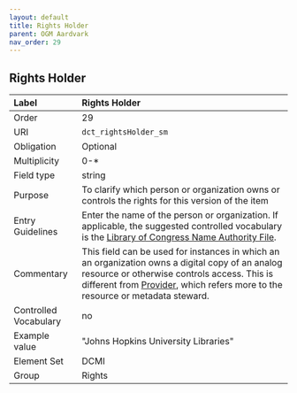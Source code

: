 ```yaml
---
layout: default
title: Rights Holder
parent: OGM Aardvark
nav_order: 29
---
```


## Rights Holder

| Label                 | Rights Holder                                                                                                                                                                                                                  |
|:----------------------|:-------------------------------------------------------------------------------------------------------------------------------------------------------------------------------------------------------------------------------|
| Order           | 29                                                                                                                                                                                                                             |
| URI                   | `dct_rightsHolder_sm`                                                                                                                                                                                                          |
| Obligation            | Optional                                                                                                                                                                                                                       |
| Multiplicity          | 0-*                                                                                                                                                                                                                            |
| Field type            | string                                                                                                                                                                                                                         |
| Purpose               | To clarify which person or organization owns or controls the rights for this version of the item                                                                                                                               |
| Entry Guidelines      | Enter the name of the person or organization. If applicable, the suggested controlled vocabulary is the [Library of Congress Name Authority File](https://id.loc.gov/authorities/names.html).                                  |
| Commentary            | This field can be used for instances in which an an organization owns a digital copy of an analog resource or otherwise controls access. This is different from [Provider](https://opengeometadata.github.io/docs/aardvarkSchema/provider), which refers more to the resource or metadata steward. |
| Controlled Vocabulary | no                                                                                                                                                                                                                             |
| Example value         | "Johns Hopkins University Libraries"                                                                                                                                                                                           |
| Element Set           | DCMI                                                                                                                                                                                                                           |
| Group                 | Rights                                                                                                                                                                                                                         |
